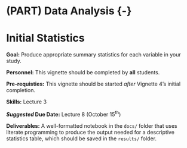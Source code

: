 # (PART) Data Analysis {-}

# Initial Statistics

<div class="rmdgoal">
<p><strong>Goal:</strong> Produce appropriate summary statistics for each variable in your study.</p>
</div>

<div class="rmdpersonnel">
<p><strong>Personnel:</strong> This vignette should be completed by <strong>all</strong> students.</p>
</div>

<div class="rmdpre">
<p><strong>Pre-requisties:</strong> This vignette should be started <em>after</em> Vignette 4’s initial completion.</p>
</div>

<div class="rmdskills">
<p><strong>Skills:</strong> Lecture 3</p>
</div>

<div class="rmddue">
<p><strong><em>Suggested</em> Due Date:</strong> Lecture 8 (October 15<sup>th</sup>)</p>
</div>

<div class="rmddeliver">
<p><strong>Deliverables:</strong> A well-formatted notebook in the <code>docs/</code> folder that uses literate programming to produce the output needed for a descriptive statistics table, which should be saved in the <code>results/</code> folder.</p>
</div>
